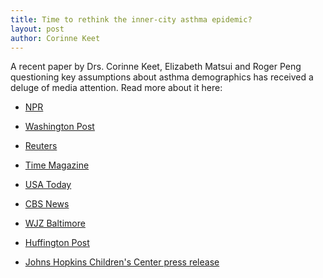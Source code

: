 ```yaml
---
title: Time to rethink the inner-city asthma epidemic?
layout: post
author: Corinne Keet
---
```





A recent paper by Drs. Corinne Keet, Elizabeth Matsui and Roger Peng
questioning key assumptions about asthma demographics has received a
deluge of media attention. Read more about it here:


* [NPR](http://www.npr.org/blogs/health/2015/01/20/378608279/the-inner-city-might-not-be-to-blame-for-high-asthma-rates)

* [Washington Post](http://www.washingtonpost.com/news/to-your-health/wp/2015/01/20/asthma-is-not-more-prevalent-in-the-inner-city-researchers-say/)

* [Reuters](http://www.reuters.com/article/2015/01/20/us-usa-asthma-risk-idUSKBN0KT17H20150120)

* [Time Magazine](http://time.com/3676559/urban-areas-asthma/)

* [USA Today](http://www.usatoday.com/story/news/nation/2015/01/20/asthma-common-outside-cities/22048649/)

* [CBS News](http://www.cbsnews.com/news/researchers-challenge-inner-city-asthma-theory/)

* [WJZ Baltimore](http://baltimore.cbslocal.com/2015/01/20/study-asthma-not-more-prevalent-in-cities/)

* [Huffington Post](http://www.huffingtonpost.com/2015/01/20/city-life-asthma-risk_n_6506226.html)

* [Johns Hopkins Children's Center press release](http://www.hopkinschildrens.org/Inner-City-Asthma-Epidemic/)

